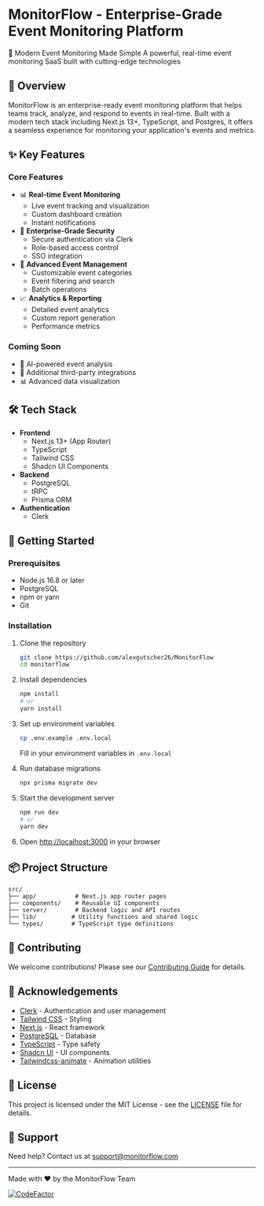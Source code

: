 # MonitorFlow - Enterprise-Grade Event Monitoring Platform

🚀 Modern Event Monitoring Made Simple
A powerful, real-time event monitoring SaaS built with cutting-edge technologies

## 🌟 Overview

MonitorFlow is an enterprise-ready event monitoring platform that helps teams track, analyze, and respond to events in real-time. Built with a modern tech stack including Next.js 13+, TypeScript, and Postgres, it offers a seamless experience for monitoring your application's events and metrics.

## ✨ Key Features

### Core Features

- 📊 **Real-time Event Monitoring**
  - Live event tracking and visualization
  - Custom dashboard creation
  - Instant notifications
- 🔐 **Enterprise-Grade Security**
  - Secure authentication via Clerk
  - Role-based access control
  - SSO integration
- 🔄 **Advanced Event Management**
  - Customizable event categories
  - Event filtering and search
  - Batch operations
- 📈 **Analytics & Reporting**
  - Detailed event analytics
  - Custom report generation
  - Performance metrics

### Coming Soon

- 🤖 AI-powered event analysis
- 🔌 Additional third-party integrations
- 📊 Advanced data visualization

## 🛠️ Tech Stack

- **Frontend**
  - Next.js 13+ (App Router)
  - TypeScript
  - Tailwind CSS
  - Shadcn UI Components
- **Backend**
  - PostgreSQL
  - tRPC
  - Prisma ORM
- **Authentication**
  - Clerk

## 🚀 Getting Started

### Prerequisites

- Node.js 16.8 or later
- PostgreSQL
- npm or yarn
- Git

### Installation

1. Clone the repository

   ```bash
   git clone https://github.com/alexgutscher26/MonitorFlow
   cd monitorflow
   ```

2. Install dependencies

   ```bash
   npm install
   # or
   yarn install
   ```

3. Set up environment variables

   ```bash
   cp .env.example .env.local
   ```

   Fill in your environment variables in `.env.local`

4. Run database migrations

   ```bash
   npx prisma migrate dev
   ```

5. Start the development server

   ```bash
   npm run dev
   # or
   yarn dev
   ```

6. Open [http://localhost:3000](http://localhost:3000) in your browser

## 📦 Project Structure

```
src/
├── app/           # Next.js app router pages
├── components/    # Reusable UI components
├── server/        # Backend logic and API routes
├── lib/          # Utility functions and shared logic
└── types/        # TypeScript type definitions
```

## 🤝 Contributing

We welcome contributions! Please see our [Contributing Guide](CONTRIBUTING.md) for details.

## 🙏 Acknowledgements

- [Clerk](https://clerk.com/) - Authentication and user management
- [Tailwind CSS](https://tailwindcss.com/) - Styling
- [Next.js](https://nextjs.org/) - React framework
- [PostgreSQL](https://www.postgresql.org/) - Database
- [TypeScript](https://www.typescriptlang.org/) - Type safety
- [Shadcn UI](https://ui.shadcn.com/) - UI components
- [Tailwindcss-animate](https://github.com/andweeb/tailwindcss-animate) - Animation utilities

## 📄 License

This project is licensed under the MIT License - see the [LICENSE](LICENSE) file for details.

## 📧 Support

Need help? Contact us at <support@monitorflow.com>

---

Made with ❤️ by the MonitorFlow Team

[![CodeFactor](https://www.codefactor.io/repository/github/alexgutscher26/monitorflow/badge)](https://www.codefactor.io/repository/github/alexgutscher26/monitorflow)